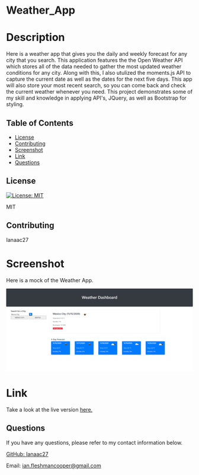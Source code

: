 # Weather_App
# Description
Here is a weather app that gives you the daily and weekly forecast for any city that you search. This application features the the Open Weather API which stores all of the data needed to gather the most updated weather conditions for any city. Along with this, I also utulized the moments.js API to capture the current date as well as the dates for the next five days. This app will also store your most recent search, so you can come back and check the current weather whenever you need. This project demonstrates some of my skill and knowledge in applying API's, JQuery, as well as Bootstrap for styling.

## Table of Contents

* [License](#license)
* [Contributing](#contributing)
* [Screenshot](#screenshot)
* [Link](#link)
* [Questions](#questions)

## License

[![License: MIT](https://img.shields.io/badge/License-MIT-yellow.svg)](https://opensource.org/licenses/MIT)

MIT

## Contributing

Ianaac27

# Screenshot
Here is a mock of the Weather App.

![Weather_App](assets/screenshot.png)

# Link
Take a look at the live version [here.](https://ianaac27.github.io/Weather_App/)

## Questions

If you have any questions, please refer to my contact information below.

[GitHub: Ianaac27](https://www.github.com/Ianaac27)

Email: ian.fleshmancooper@gmail.com
